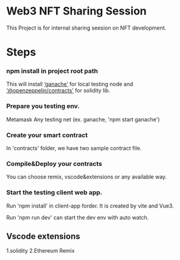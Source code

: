 # Web3 NFT Sharing Session

This Project is for internal sharing seesion on NFT development.

# Steps
### npm install in project root path
This will install [‘ganache’](https://www.npmjs.com/package/ganache) for local testing node and [‘@openzeppelin/contracts'](https://www.openzeppelin.com/) for solidity lib.

### Prepare you testing env.
Metamask
Any testing net (ex. ganache, 'npm start ganache')

### Create your smart contract
In 'contracts' folder, we have two sample contract file.

### Compile&Deploy your contracts
You can choose remix, vscode&extensions or any available way.

### Start the testing client web app.
Run 'npm install' in client-app forder. It is created by vite and Vue3.

Run 'npm run dev' can start the dev env with auto watch.

## Vscode extensions
1.solidity
2.Ethereum Remix 
